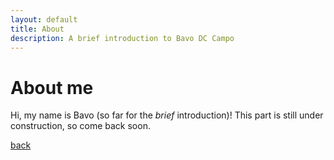 ```yaml
---
layout: default
title: About
description: A brief introduction to Bavo DC Campo
---
```

# About me
Hi, my name is Bavo (so far for the _brief_ introduction)! This part is still under construction, so come back soon.

[back](./)